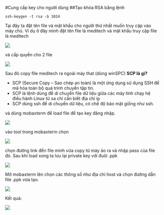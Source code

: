 #Cung cấp key cho người dùng##Tạo khóa RSA bằng lệnh ```ssh-keygen -t rsa -b 1024```Tại đây ta đặt tên file và mật khẩu cho người thứ nhất muốn truy cập vào máy chủ. Ví dụ ở đây mình đặt tên file là meditech và mật khẩu truy cập file là meditech<img src="http://i.imgur.com/X5rLthO.png">và cấp quyền cho 2 file <img src ="http://i.imgur.com/4uxo0fF.png">Sau đó copy file meditech ra ngoài máy that (dùng winSPC)**SCP là gì?**- SCP (Secure Copy – Sao chép an toàn) là một ứng dụng sử dụng SSH để mã hóa toàn bộ quá trình chuyển tập tin.- SCP là lệnh dùng để di chuyển file dữ liệu giữa các máy tính chạy hệ điều hành Linux từ xa chỉ cần biết địa chỉ ip- SCP dùng ssh để di chuyển dữ liệu, có chế độ bảo mật giống như ssh. và dùng mobaxterm để load file để tạo key đăng nhập.<img src="http://i.imgur.com/VG4044w.png">vào tool trong mobaxterm chọn <img src="http://i.imgur.com/rASGWIe.png">chọn đường link đến file minh vừa copy từ máy ảo ra và nhập pass của file đó. Sau khi load xong ta lưu lại private key với đuôi .ppk<img src="http://i.imgur.com/euAve5p.png">Mở mobaxterm lên chọn các thông số như địa chỉ host và chọn đường dẫn file .ppk vừa tạo.<img src="http://i.imgur.com/TTYAFO5.png">Kết quả:<img src="http://i.imgur.com/DDOMddb.png">